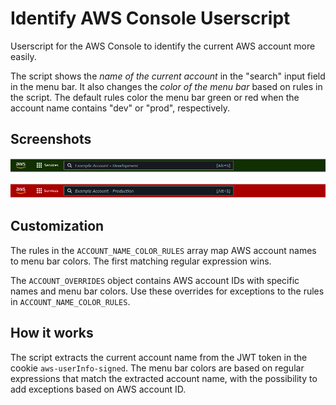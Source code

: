 # Identify AWS Console Userscript

Userscript for the AWS Console to identify the current AWS account more easily.

The script shows the _name of the current account_ in the "search" input field in the menu bar.
It also changes the _color of the menu bar_ based on rules in the script. The default rules 
color the menu bar green or red when the account name contains "dev" or "prod", respectively.

## Screenshots

!["Green menu bar for development account"](/images/screenshot-development.png)

!["Red menu bar for production account"](/images/screenshot-production.png)

## Customization

The rules in the `ACCOUNT_NAME_COLOR_RULES` array map AWS account names to menu bar colors. 
The first matching regular expression wins.

The `ACCOUNT_OVERRIDES` object contains AWS account IDs with specific names and menu bar colors. 
Use these overrides for exceptions to the rules in `ACCOUNT_NAME_COLOR_RULES`.

## How it works

The script extracts the current account name from the JWT token in the cookie `aws-userInfo-signed`.
The menu bar colors are based on regular expressions that match the extracted account name, 
with the possibility to add exceptions based on AWS account ID.

